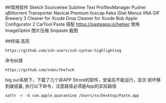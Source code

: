 ##常用软件
Sketch
Sourcetree
Sublime Text
ProfilesManager
Pusher
qBittorrent
Transporter
Navicat Premium
licecap
Keka
iStat Menus
IINA
GIF Brewery 3
Cleaner for Xcode
Drop
Cleaner for Xcode
Bob
Apple Configurator 2
CarTool
Paste 搭配 https://pasteapp.io/helper 使用
ImageOptim 图片压缩
Snipaste 截图


##终端
高亮
```
https://github.com/zsh-users/zsh-syntax-highlighting
```
命令纠错
```
https://github.com/nvbn/thefuck
```

big sur系统下，下载了几个非APP Strore的软件，安装后不能运行，显示 损坏移到废纸篓, 执行以下命令，注意路径必须是App的实际路径
```
xattr -r -d com.apple.quarantine /Users/xx/Desktop/Paste.app
```
